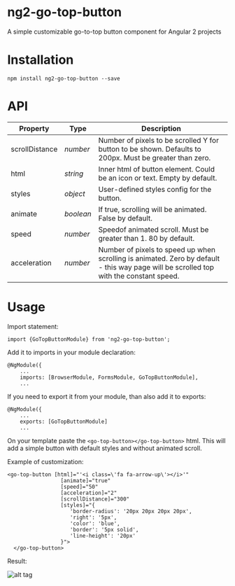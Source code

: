 # ng2-go-top-button
A simple customizable go-to-top button component for Angular 2 projects

# Installation
```
npm install ng2-go-top-button --save
```

# API
| Property | Type | Description |
| ------ | ------ | ------ |
| scrollDistance | *number* | Number of pixels to be scrolled Y for button to be shown. Defaults to 200px. Must be greater than zero. |
| html | *string* | Inner html of button element. Could be an icon or text. Empty by default. |
| styles | *object* | User-defined styles config for the button. |
| animate | *boolean* | If true, scrolling will be animated. False by default. |
| speed | *number* | Speedof animated scroll. Must be greater than 1. 80 by default. |
| acceleration  | *number* | Number of pixels to speed up when scrolling is animated. Zero by default - this way page will be scrolled top with the constant speed. |

# Usage
Import statement:
```
import {GoTopButtonModule} from 'ng2-go-top-button';
```
Add it to imports in your module declaration:
```
@NgModule({
    ...
    imports: [BrowserModule, FormsModule, GoTopButtonModule],
    ...
```
If you need to export it from your module, than also add it to exports:
```
@NgModule({
    ...
    exports: [GoTopButtonModule]
    ...
```

On your template paste the `<go-top-button></go-top-button>` html. This will add a simple button with default styles and without animated scroll.

Example of customization:
```
<go-top-button [html]="'<i class=\'fa fa-arrow-up\'></i>'"
                 [animate]="true"
                 [speed]="50"
                 [acceleration]="2"
                 [scrollDistance]="300"
                 [styles]="{
                    'border-radius': '20px 20px 20px 20px',
                    'right': '5px',
                    'color': 'blue',
                    'border': '5px solid',
                    'line-height': '20px'
                 }">
  </go-top-button>
```
Result:

![alt tag](https://psv4.userapi.com/c812433/u84916949/docs/f9e50f1bf3fd/bears_scrolling.gif?extra=5mh6Tr1Ejf7XrR8afCqfPKQLpG9xyGk4WRynKShAQrQf9FXZilGoWLFC2FhARauRIlcU7stcWfzw2fBc9tWWe4yG5wqg93EwTKFRCSm1rudtk0feNkZ7EjY)
